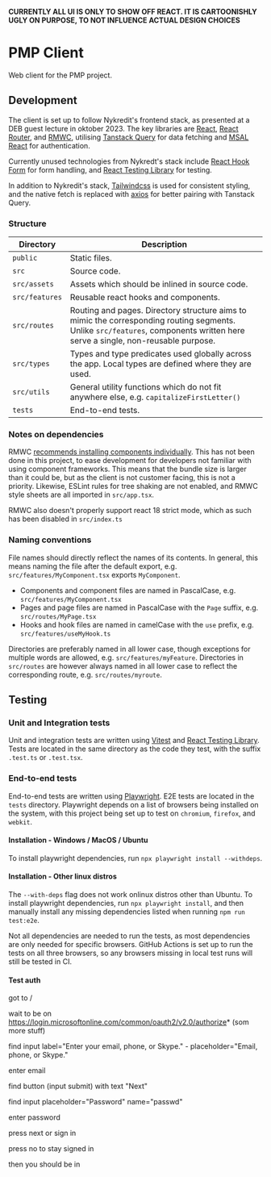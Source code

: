 **CURRENTLY ALL UI IS ONLY TO SHOW OFF REACT. IT IS CARTOONISHLY UGLY ON PURPOSE, TO NOT INFLUENCE ACTUAL DESIGN CHOICES**

# PMP Client

Web client for the PMP project.

## Development

The client is set up to follow Nykredit's frontend stack, as presented at a DEB guest lecture in oktober 2023. The key libraries are [React](https://react.dev/), [React Router](https://reactrouter.com/en/main), and [RMWC](https://rmwc.io/), utilising [Tanstack Query](https://tanstack.com/query/latest) for data fetching and [MSAL React](https://github.com/AzureAD/microsoft-authentication-library-for-js) for authentication.

Currently unused technologies from Nykredt's stack include [React Hook Form](https://react-hook-form.com/) for form handling, and [React Testing Library](https://testing-library.com/docs/react-testing-library/intro/) for testing.

In addition to Nykredit's stack, [Tailwindcss](https://tailwindcss.com/) is used for consistent styling, and the native fetch is replaced with [axios](https://axios-http.com/) for better pairing with Tanstack Query.

### Structure

| Directory      | Description                                                                                                                                                                      |
| -------------- | -------------------------------------------------------------------------------------------------------------------------------------------------------------------------------- |
| `public`       | Static files.                                                                                                                                                                    |
| `src`          | Source code.                                                                                                                                                                     |
| `src/assets  ` | Assets which should be inlined in source code.                                                                                                                                   |
| `src/features` | Reusable react hooks and components.                                                                                                                                             |
| `src/routes`   | Routing and pages. Directory structure aims to mimic the corresponding routing segments.<br>Unlike `src/features`, components written here serve a single, non-reusable purpose. |
| `src/types`    | Types and type predicates used globally across the app. Local types are defined where they are used.                                                                             |
| `src/utils`    | General utility functions which do not fit anywhere else, e.g. `capitalizeFirstLetter()`                                                                                         |
| `tests`        | End-to-end tests.                                                                                                                                                                |

### Notes on dependencies

RMWC [recommends installing components individually](https://rmwc.io/installation). This has not been done in this project, to ease development for developers not familiar with using component frameworks. This means that the bundle size is larger than it could be, but as the client is not customer facing, this is not a priority. Likewise, ESLint rules for tree shaking are not enabled, and RMWC style sheets are all imported in `src/app.tsx`.

RMWC also doesn't properly support react 18 strict mode, which as such has been disabled in `src/index.ts`

### Naming conventions

File names should directly reflect the names of its contents. In general, this means naming the file after the default export, e.g. `src/features/MyComponent.tsx` exports `MyComponent`.

-   Components and component files are named in PascalCase, e.g. `src/features/MyComponent.tsx`
-   Pages and page files are named in PascalCase with the `Page` suffix, e.g. `src/routes/MyPage.tsx`
-   Hooks and hook files are named in camelCase with the `use` prefix, e.g. `src/features/useMyHook.ts`

Directories are preferably named in all lower case, though exceptions for multiple words are allowed, e.g. `src/features/myFeature`. Directories in `src/routes` are however always named in all lower case to reflect the corresponding route, e.g. `src/routes/myroute`.

## Testing

### Unit and Integration tests

Unit and integration tests are written using [Vitest](https://vitest.dev/) and [React Testing Library](https://testing-library.com/docs/react-testing-library/intro/). Tests are located in the same directory as the code they test, with the suffix `.test.ts` or `.test.tsx`.

### End-to-end tests

End-to-end tests are written using [Playwright](https://playwright.dev/). E2E tests are located in the `tests` directory. Playwright depends on a list of browsers being installed on the system, with this project being set up to test on `chromium`, `firefox`, and `webkit`.

#### Installation - Windows / MacOS / Ubuntu

To install playwright dependencies, run `npx playwright install --withdeps`.

#### Installation - Other linux distros

The `--with-deps` flag does not work onlinux distros other than Ubuntu. To install playwright dependencies, run `npx playwright install`, and then manually install any missing dependencies listed when running `npm run test:e2e`.

Not all dependencies are needed to run the tests, as most dependencies are only needed for specific browsers. GitHub Actions is set up to run the tests on all three browsers, so any browsers missing in local test runs will still be tested in CI.

#### Test auth

got to /

wait to be on https://login.microsoftonline.com/common/oauth2/v2.0/authorize* (som more stuff)

find input label="Enter your email, phone, or Skype." - placeholder="Email, phone, or Skype."

enter email

find button (input submit) with text "Next"

find input placeholder="Password" name="passwd"

enter password

press next or sign in

press no to stay signed in

then you should be in
